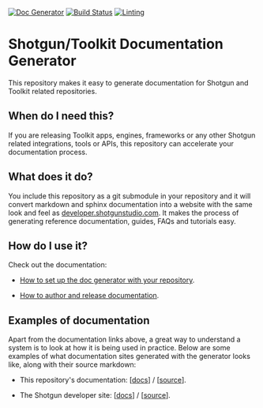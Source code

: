 [![Doc Generator](https://img.shields.io/badge/Built%20With-SG%20Doc%20Generator-blue.svg)](http://github.com/shotgunsoftware/tk-doc-generator)
[![Build Status](https://secure.travis-ci.org/shotgunsoftware/tk-doc-generator.svg?branch=master)](http://travis-ci.org/shotgunsoftware/tk-doc-generator)
[![Linting](https://img.shields.io/badge/PEP8%20by-Hound%20CI-a873d1.svg)](https://houndci.com)

# Shotgun/Toolkit Documentation Generator

This repository makes it easy to generate documentation for 
Shotgun and Toolkit related repositories.

## When do I need this?

If you are releasing Toolkit apps, engines, frameworks or
any other Shotgun related integrations, tools or APIs, 
this repository can accelerate your documentation process.

## What does it do?

You include this repository as a git submodule in your 
repository and it will convert markdown and sphinx 
documentation into a website with the same look and 
feel as [developer.shotgunstudio.com](https://developer.shotgunstudio.com). It makes the 
process of generating reference documentation, guides,
FAQs and tutorials easy.

## How do I use it?

Check out the documentation:

- [How to set up the doc generator with your repository](https://developer.shotgunsoftware.com/tk-doc-generator/53726823).

- [How to author and release documentation](https://developer.shotgunsoftware.com/tk-doc-generator/19bd79d8/?title=Introduction).

## Examples of documentation

Apart from the documentation links above, a great way to understand
a system is to look at how it is being used in practice. Below are some examples of what documentation sites generated with the generator
looks like, along with their source markdown:

- This repository's documentation: [[docs](https://developer.shotgunsoftware.com/tk-doc-generator)] / [[source](https://github.com/shotgunsoftware/tk-doc-generator/tree/master/docs)].

- The Shotgun developer site: [[docs](https://developer.shotgunsoftware.com)] / [[source](https://github.com/shotgunsoftware/shotgunsoftware.github.io/tree/master/docs)].


